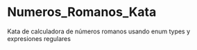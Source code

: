# Numeros_Romanos_Kata
Kata de calculadora de números romanos usando enum types y expresiones regulares
